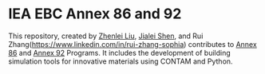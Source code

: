 # IEA EBC Annex 86 and 92
This repository, created by [Zhenlei Liu](linkedin.com/in/zhenlei-liu-247b10222), [Jialei Shen](https://www.jialeishen.com), and Rui Zhang(https://www.linkedin.com/in/rui-zhang-sophia) contributes to [Annex 86](https://annex86.iea-ebc.org) and [Annex 92](https://annex92.iea-ebc.org) Programs. It includes the development of building simulation tools for innovative materials using CONTAM and Python.  
